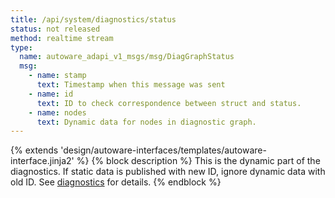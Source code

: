```yaml
---
title: /api/system/diagnostics/status
status: not released
method: realtime stream
type:
  name: autoware_adapi_v1_msgs/msg/DiagGraphStatus
  msg:
    - name: stamp
      text: Timestamp when this message was sent
    - name: id
      text: ID to check correspondence between struct and status.
    - name: nodes
      text: Dynamic data for nodes in diagnostic graph.
---
```


{% extends 'design/autoware-interfaces/templates/autoware-interface.jinja2' %}
{% block description %}
This is the dynamic part of the diagnostics.
If static data is published with new ID, ignore dynamic data with old ID.
See [diagnostics](../../../../features/diagnostics.md) for details.
{% endblock %}
